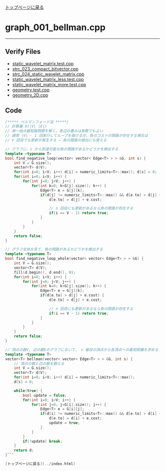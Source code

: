 [トップページに戻る](../index.html)

# graph\_001\_bellman.cpp
---

## Verify Files
* [static\_wavelet\_matrix.test.cpp](../verified/static_wavelet_matrix.test.cpp)
* [strc\_023\_compact\_bitvector.cpp](../verified/strc_023_compact_bitvector.cpp)
* [strc\_024\_static\_wavelet\_matrix.cpp](../verified/strc_024_static_wavelet_matrix.cpp)
* [static\_wavelet\_matrix\_less.test.cpp](../verified/static_wavelet_matrix_less.test.cpp)
* [static\_wavelet\_matrix\_more.test.cpp](../verified/static_wavelet_matrix_more.test.cpp)
* [geometry.test.cpp](../verified/geometry.test.cpp)
* [geometry\_2D.cpp](../verified/geometry_2D.cpp)

## Code

```cpp
/***** ベルマンフォード法 *****/
// 計算量 O(|V| |E|)
// 単一始点最短路問題を解く。各辺の重みは負数でもよい
// 通常 |V| - 1 回実行してループを抜けるが、負のコストの閉路が存在する場合は
// V 回目でも更新が発生する → 負の閉路の検出にも使える

// グラフに、s から到達可能な負の閉路があるかどうかを検出する
template <typename T>
bool find_negative_loop(vector< vector< Edge<T> > > &G, int s) {
    int V = G.size();
    vector<T> d(V);
    for(int i=0; i<V; i++) d[i] = numeric_limits<T>::max(); d[s] = 0;
    for(int i=0; i<V; i++) {
        for(int j=0; j<V; j++) {
            for(int k=0; k<G[j].size(); k++) {
                Edge<T> e = G[j][k];
                if(d[j] != numeric_limits<T>::max() && d[e.to] > d[j] + e.cost) {
                    d[e.to] = d[j] + e.cost;

                    // n 回目にも更新があるなら負の閉路が存在する
                    if(i == V - 1) return true;
                }
            }
        }
    }
    return false;
}

// グラフ全体を見て、負の閉路があるかどうかを検出する
template <typename T>
bool find_negative_loop_whole(vector< vector< Edge<T> > > &G) {
    int V = G.size();
    vector<T> d(V);
    fill(d.begin(), d.end(), 0);
    for(int i=0; i<V; i++) {
        for(int j=0; j<V; j++) {
            for(int k=0; k<G[j].size(); k++) {
                Edge<T> e = G[j][k];
                if(d[e.to] > d[j] + e.cost) {
                    d[e.to] = d[j] + e.cost;

                    // n 回目にも更新があるなら負の閉路が存在する
                    if(i == V - 1) return true;
                }
            }
        }
    }
    return false;
}

// 頂点の数V, 辺の数Eのグラフにおいて、 s 番目の頂点から各頂点への最短距離を求める
template <typename T>
vector<T> bellman(vector< vector< Edge<T> > > &G, int s) {
    // 頂点の数と辺の数を数える
    int V = G.size();
    vector<T> d(V);
    for(int i=0; i<V; i++) d[i] = numeric_limits<T>::max();
    d[s] = 0;

    while(true) {
        bool update = false;
        for(int i=0; i<V; i++) {
            for(int j=0; j<G[i].size(); j++) {
                Edge<T> e = G[i][j];
                if(d[i] != numeric_limits<T>::max() && d[e.to] > d[i] + e.cost) {
                    d[e.to] = d[i] + e.cost;
                    update = true;
                }
            }
        }
        if(!update) break;
    }
    return d;
}```

[トップページに戻る](../index.html)
